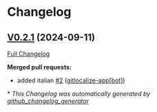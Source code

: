 # Changelog

## [V0.2.1](https://github.com/OpenVoiceOS/ovos-skill-ggwave/tree/V0.2.1) (2024-09-11)

[Full Changelog](https://github.com/OpenVoiceOS/ovos-skill-ggwave/compare/0.2.1...V0.2.1)

**Merged pull requests:**

- added italian [\#2](https://github.com/OpenVoiceOS/ovos-skill-ggwave/pull/2) ([gitlocalize-app[bot]](https://github.com/apps/gitlocalize-app))



\* *This Changelog was automatically generated by [github_changelog_generator](https://github.com/github-changelog-generator/github-changelog-generator)*

